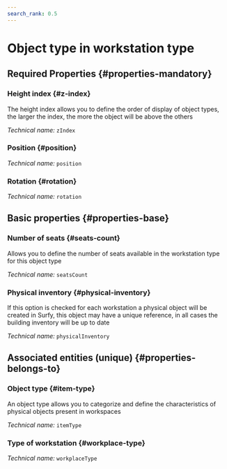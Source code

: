 ```yaml
---
search_rank: 0.5
---    
```

# Object type in workstation type
<!--- THIS FILE IS GENERATED PLEASE DO NOT EDIT IT DIRECTLY --->



<OH code="workplaceTypeItemType"/>




## Required Properties {#properties-mandatory}
    
### Height index {#z-index}

The height index allows you to define the order of display of object types, the larger the index, the more the object will be above the others

*Technical name:* ```zIndex```
<PH code="workplaceTypeItemType:zIndex"/>

### Position {#position}



*Technical name:* ```position```
<PH code="workplaceTypeItemType:position"/>

### Rotation {#rotation}



*Technical name:* ```rotation```
<PH code="workplaceTypeItemType:rotation"/>

    


## Basic properties {#properties-base}
    
### Number of seats {#seats-count}

Allows you to define the number of seats available in the workstation type for this object type

*Technical name:* ```seatsCount```
<PH code="workplaceTypeItemType:seatsCount"/>

### Physical inventory {#physical-inventory}

If this option is checked for each workstation a physical object will be created in Surfy, this object may have a unique reference, in all cases the building inventory will be up to date

*Technical name:* ```physicalInventory```
<PH code="workplaceTypeItemType:physicalInventory"/>

    

## Associated entities (unique) {#properties-belongs-to}

### Object type {#item-type}

An object type allows you to categorize and define the characteristics of physical objects present in workspaces

*Technical name:* ```itemType```
<PH code="workplaceTypeItemType:itemType"/>

### Type of workstation {#workplace-type}



*Technical name:* ```workplaceType```
<PH code="workplaceTypeItemType:workplaceType"/>





